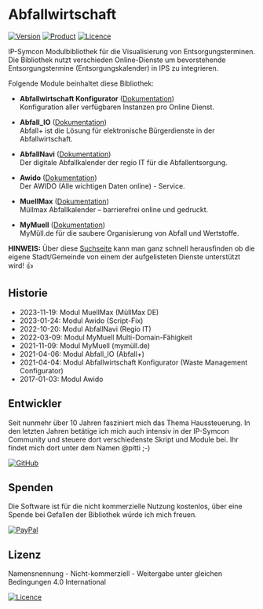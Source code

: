 # Abfallwirtschaft

[![Version](https://img.shields.io/badge/Symcon-PHP--Bibliothek-purple.svg)](https://www.symcon.de/service/dokumentation/entwicklerbereich/sdk-tools/sdk-php/)
[![Product](https://img.shields.io/badge/Symcon%20Version-6.4-blue.svg)](https://www.symcon.de/produkt/)
[![Licence](https://img.shields.io/badge/License-CC%20BY--NC--SA%204.0-green.svg)](https://creativecommons.org/licenses/by-nc-sa/4.0/)

IP-Symcon Modulbibliothek für die Visualisierung von Entsorgungsterminen.  
Die Bibliothek nutzt verschieden Online-Dienste um bevorstehende Entsorgungstermine (Entsorgungskalender) in IPS zu integrieren.

Folgende Module beinhaltet diese Bibliothek:

- __Abfallwirtschaft Konfigurator__ ([Dokumentation](WasteManagementConfigurator))  
    Konfiguration aller verfügbaren Instanzen pro Online Dienst.

- __Abfall_IO__ ([Dokumentation](Abfall_IO))  
    Abfall+ ist die Lösung für elektronische Bürgerdienste in der Abfallwirtschaft.

- __AbfallNavi__ ([Dokumentation](AbfallNavi))  
    Der digitale Abfallkalender der regio IT für die Abfallentsorgung.

- __Awido__ ([Dokumentation](Awido))  
    Der AWIDO (Alle wichtigen Daten online) - Service.

- __MuellMax__ ([Dokumentation](MuellMax))  
    Müllmax Abfallkalender – barrierefrei online und gedruckt.

- __MyMuell__ ([Dokumentation](MyMuell))  
    MyMüll.de für die saubere Organisierung von Abfall und Wertstoffe.

__HINWEIS:__ Über diese [Suchseite](https://asmium.de) kann man ganz schnell herausfinden ob die eigene Stadt/Gemeinde von einem der aufgelisteten Dienste unterstützt wird! :+1:

## Historie

- 2023-11-19: Modul MuellMax (MüllMax DE)
- 2023-01-24: Modul Awido (Script-Fix)
- 2022-10-20: Modul AbfallNavi (Regio IT)
- 2022-03-09: Modul MyMuell Multi-Domain-Fähigkeit
- 2021-11-09: Modul MyMuell (mymüll.de)
- 2021-04-06: Modul Abfall_IO (Abfall+)
- 2021-04-04: Modul Abfallwirtschaft Konfigurator (Waste Management Configurator)
- 2017-01-03: Modul Awido

## Entwickler

Seit nunmehr über 10 Jahren fasziniert mich das Thema Haussteuerung. In den letzten Jahren betätige ich mich auch intensiv in der IP-Symcon Community und steuere dort verschiedenste Skript und Module bei. Ihr findet mich dort unter dem Namen @pitti ;-)

[![GitHub](https://img.shields.io/badge/GitHub-@wilkware-181717.svg?style=for-the-badge&logo=github)](https://wilkware.github.io/)

## Spenden

Die Software ist für die nicht kommerzielle Nutzung kostenlos, über eine Spende bei Gefallen der Bibliothek würde ich mich freuen.

[![PayPal](https://img.shields.io/badge/PayPal-spenden-00457C.svg?style=for-the-badge&logo=paypal)](https://www.paypal.com/cgi-bin/webscr?cmd=_s-xclick&hosted_button_id=8816166)

## Lizenz

Namensnennung - Nicht-kommerziell - Weitergabe unter gleichen Bedingungen 4.0 International

[![Licence](https://img.shields.io/badge/License-CC_BY--NC--SA_4.0-EF9421.svg?style=for-the-badge&logo=creativecommons)](https://creativecommons.org/licenses/by-nc-sa/4.0/)
